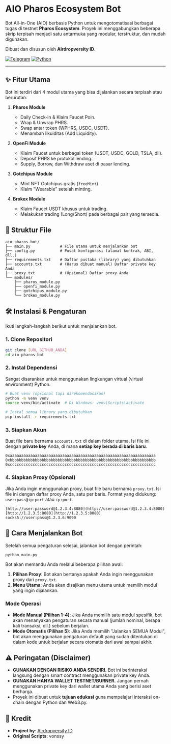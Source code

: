 # AIO Pharos Ecosystem Bot

Bot All-in-One (AIO) berbasis Python untuk mengotomatisasi berbagai tugas di testnet **Pharos Ecosystem**. Proyek ini menggabungkan beberapa skrip terpisah menjadi satu antarmuka yang modular, terstruktur, dan mudah digunakan.

Dibuat dan disusun oleh **Airdropversity ID**.

[![Telegram](https://img.shields.io/badge/Join%20Us-Telegram-blue.svg?logo=telegram)](https://t.me/AirdropversityID)
[![Python](https://img.shields.io/badge/Python-3.7+-blue.svg?logo=python)](https://www.python.org/)

---

## ✨ Fitur Utama

Bot ini terdiri dari 4 modul utama yang bisa dijalankan secara terpisah atau berurutan:

1.  **Pharos Module**
    * Daily Check-in & Klaim Faucet Poin.
    * Wrap & Unwrap PHRS.
    * Swap antar token (WPHRS, USDC, USDT).
    * Menambah likuiditas (Add Liquidity).

2.  **OpenFi Module**
    * Klaim Faucet untuk berbagai token (USDT, USDC, GOLD, TSLA, dll).
    * Deposit PHRS ke protokol lending.
    * Supply, Borrow, dan Withdraw aset di pasar lending.

3.  **Gotchipus Module**
    * Mint NFT Gotchipus gratis (`freeMint`).
    * Klaim "Wearable" setelah minting.

4.  **Brokex Module**
    * Klaim Faucet USDT khusus untuk trading.
    * Melakukan trading (Long/Short) pada berbagai pair yang tersedia.

## 📂 Struktur File

```
aio-pharos-bot/
├── main.py             # File utama untuk menjalankan bot
├── config.py           # Pusat konfigurasi (alamat kontrak, ABI, dll.)
├── requirements.txt    # Daftar pustaka (library) yang dibutuhkan
├── accounts.txt        # (Harus dibuat manual) Daftar private key Anda
├── proxy.txt           # (Opsional) Daftar proxy Anda
└── modules/
    ├── pharos_module.py
    ├── openfi_module.py
    ├── gotchipus_module.py
    └── brokex_module.py
```

## 🛠️ Instalasi & Pengaturan

Ikuti langkah-langkah berikut untuk menjalankan bot.

### 1. Clone Repositori
```bash
git clone [URL_GITHUB_ANDA]
cd aio-pharos-bot
```

### 2. Instal Dependensi
Sangat disarankan untuk menggunakan lingkungan virtual (virtual environment) Python.
```bash
# Buat venv (opsional tapi direkomendasikan)
python -m venv venv
source venv/bin/activate  # Di Windows: venv\Scripts\activate

# Instal semua library yang dibutuhkan
pip install -r requirements.txt
```

### 3. Siapkan Akun
Buat file baru bernama `accounts.txt` di dalam folder utama. Isi file ini dengan **private key** Anda, di mana **setiap key berada di baris baru**.
```
0xaaaaaaaaaaaaaaaaaaaaaaaaaaaaaaaaaaaaaaaaaaaaaaaaaaaaaaaaaaaaaaaa
0xbbbbbbbbbbbbbbbbbbbbbbbbbbbbbbbbbbbbbbbbbbbbbbbbbbbbbbbbbbbbbbbb
0xcccccccccccccccccccccccccccccccccccccccccccccccccccccccccccccccc
```

### 4. Siapkan Proxy (Opsional)
Jika Anda ingin menggunakan proxy, buat file baru bernama `proxy.txt`. Isi file ini dengan daftar proxy Anda, satu per baris.
Format yang didukung: `user:pass@ip:port` atau `ip:port`.
```
[http://user:password@1.2.3.4:8080](http://user:password@1.2.3.4:8080)
[http://1.2.3.5:8080](http://1.2.3.5:8080)
socks5://user:pass@1.2.3.6:9090
```

## 🚀 Cara Menjalankan Bot

Setelah semua pengaturan selesai, jalankan bot dengan perintah:
```bash
python main.py
```

Bot akan memandu Anda melalui beberapa pilihan awal:
1.  **Pilihan Proxy**: Bot akan bertanya apakah Anda ingin menggunakan proxy dari `proxy.txt`.
2.  **Menu Utama**: Anda akan disajikan menu utama untuk memilih modul yang ingin dijalankan.

### Mode Operasi
-   **Mode Manual (Pilihan 1-4)**: Jika Anda memilih satu modul spesifik, bot akan menanyakan pengaturan secara manual (jumlah nominal, berapa kali transaksi, dll.) sebelum berjalan.
-   **Mode Otomatis (Pilihan 5)**: Jika Anda memilih "Jalankan SEMUA Modul", bot akan menggunakan pengaturan default yang sudah ditentukan di dalam kode untuk berjalan secara otomatis dari awal sampai akhir.

## ⚠️ Peringatan (Disclaimer)
-   **GUNAKAN DENGAN RISIKO ANDA SENDIRI.** Bot ini berinteraksi langsung dengan smart contract menggunakan private key Anda.
-   **GUNAKAN HANYA WALLET TESTNET/BURNER.** Jangan pernah menggunakan private key dari wallet utama Anda yang berisi aset berharga.
-   Proyek ini dibuat untuk **tujuan edukasi** guna mempelajari interaksi on-chain dengan Python dan Web3.py.

## 🌟 Kredit
-   **Project by**: [Airdropversity ID](https://t.me/AirdropversityID)
-   **Original Scripts**: vonssy